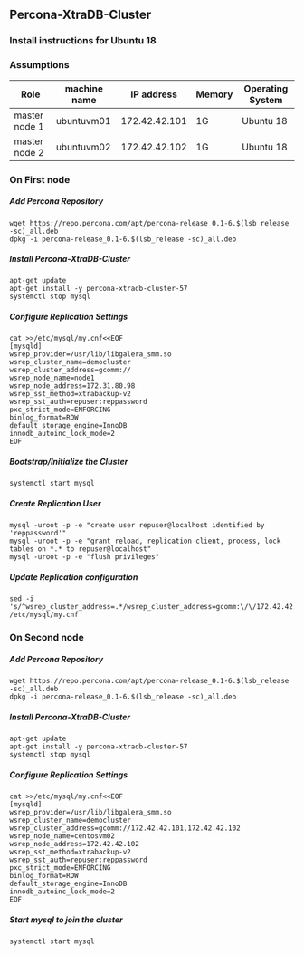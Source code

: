 ## Percona-XtraDB-Cluster
### Install instructions for Ubuntu 18

### Assumptions
|Role|machine name|IP address|Memory|Operating System|
|-|-|-|-|-|
|master node 1|ubuntuvm01|172.42.42.101|1G|Ubuntu 18|
|master node 2|ubuntuvm02|172.42.42.102|1G|Ubuntu 18|

### On First node
##### Add Percona Repository
```
wget https://repo.percona.com/apt/percona-release_0.1-6.$(lsb_release -sc)_all.deb
dpkg -i percona-release_0.1-6.$(lsb_release -sc)_all.deb
```
##### Install Percona-XtraDB-Cluster
```
apt-get update
apt-get install -y percona-xtradb-cluster-57
systemctl stop mysql
```
##### Configure Replication Settings
```
cat >>/etc/mysql/my.cnf<<EOF
[mysqld]
wsrep_provider=/usr/lib/libgalera_smm.so
wsrep_cluster_name=democluster
wsrep_cluster_address=gcomm://
wsrep_node_name=node1
wsrep_node_address=172.31.80.98
wsrep_sst_method=xtrabackup-v2
wsrep_sst_auth=repuser:reppassword
pxc_strict_mode=ENFORCING
binlog_format=ROW
default_storage_engine=InnoDB
innodb_autoinc_lock_mode=2
EOF
```
##### Bootstrap/Initialize the Cluster
```
systemctl start mysql
```
##### Create Replication User
```
mysql -uroot -p -e "create user repuser@localhost identified by 'reppassword'"
mysql -uroot -p -e "grant reload, replication client, process, lock tables on *.* to repuser@localhost"
mysql -uroot -p -e "flush privileges"
```
##### Update Replication configuration
```
sed -i 's/^wsrep_cluster_address=.*/wsrep_cluster_address=gcomm:\/\/172.42.42.101,172.42.42.102/' /etc/mysql/my.cnf
```

### On Second node
##### Add Percona Repository
```
wget https://repo.percona.com/apt/percona-release_0.1-6.$(lsb_release -sc)_all.deb
dpkg -i percona-release_0.1-6.$(lsb_release -sc)_all.deb
```
##### Install Percona-XtraDB-Cluster
```
apt-get update
apt-get install -y percona-xtradb-cluster-57
systemctl stop mysql
```
##### Configure Replication Settings
```
cat >>/etc/mysql/my.cnf<<EOF
[mysqld]
wsrep_provider=/usr/lib/libgalera_smm.so
wsrep_cluster_name=democluster
wsrep_cluster_address=gcomm://172.42.42.101,172.42.42.102
wsrep_node_name=centosvm02
wsrep_node_address=172.42.42.102
wsrep_sst_method=xtrabackup-v2
wsrep_sst_auth=repuser:reppassword
pxc_strict_mode=ENFORCING
binlog_format=ROW
default_storage_engine=InnoDB
innodb_autoinc_lock_mode=2
EOF
```
##### Start mysql to join the cluster
```
systemctl start mysql
```
